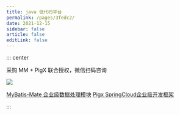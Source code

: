 ```yaml
---
title: java 低代码平台
permalink: /pages/3fedc2/
date: 2021-12-15
sidebar: false
article: false
editLink: false
---
```


::: center

采购 MM + PigX 联合授权，微信扫码咨询

<img align="center" src="/img/mybatis-mate.png"/>

[MyBatis-Mate 企业级数据处理模块](https://baomidou.com/pages/1864e1)
[Pigx SpringCloud企业级开发框架](https://www.pig4cloud.com/)

:::
